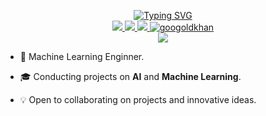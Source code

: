 <p align="center">
<a href="https://github.com/Dineth9D"><img src="https://readme-typing-svg.demolab.com?font=Product+Sans&weight=450&pause=1000&width=435&lines=Dineth+Jayasinghe;IBM+Certified+AI%2FML+Engineer" alt="Typing SVG" /></a>
<a>

</a>

<br/>

<!-- <a href="">
    <img src="https://img.shields.io/badge/Website-gkos.tech-red?style=flat-square">
</a>   -->
<a href="https://drive.google.com/file/d/1bhYPU1-GchnbuViXWXXl0FPddbf0rKTo/view?usp=share_link">
    <img src="https://img.shields.io/badge/PDF-CV-red?style=flat-square&logo=adobe">
</a>  
<a href="https://www.linkedin.com/in/dineth9d/">
    <img src="https://img.shields.io/badge/-Linkedin-blue?style=flat-square&logo=linkedin">
</a>
<a href="mailto:dmuthusara@gmail.com">
    <img src="https://img.shields.io/badge/-Email-red?style=flat-square&logo=gmail&logoColor=white">
</a>
<!-- <a href='' target="_blank">
    <img alt='GoogleScholar' src='https://img.shields.io/badge/Scholar-100000?style=flat&logo=GoogleScholar&logoColor=white&&color=0181FF'>
</a> -->
<!-- <a href="">
    <img src="https://img.shields.io/badge/PyPi-drkostas-blue?style=flat-square&logo=pypi&logoColor=white"> -->
</a>
<a href="https://github.com/Dineth9D">
    <img src="https://komarev.com/ghpvc/?username=drkostas&label=Visitors&color=0e75b6&style=flat" alt="googoldkhan" />
</a>

<br/>

<a href="https://github.com/Dineth9D">
    <img src="https://github-stats-alpha.vercel.app/api?username=Dineth9D&cc=22272e&tc=37BCF6&ic=fff&bc=0000">
</a>

</p>

- 📖 Machine Learning Enginner.

- 🎓 Conducting projects on **AI** and **Machine Learning**.

- 💡 Open to collaborating on projects and innovative ideas.

